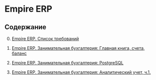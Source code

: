 # Empire ERP

## Содержание

0. [Empire ERP. Список требований](https://github.com/nomhoi/empire-erp/blob/master/research/day0/README.md)

1. [Empire ERP. Занимательная бухгалтерия: Главная книга, счета, баланс](https://github.com/nomhoi/empire-erp/blob/master/research/day1/README.md)

2. [Empire ERP. Занимательная бухгалтерия: PostgreSQL](https://github.com/nomhoi/empire-erp/blob/master/research/day2/README.md)

3. [Empire ERP. Занимательная бухгалтерия: Аналитический учет, ч.1.](https://github.com/nomhoi/empire-erp/blob/master/research/day3/README.md)